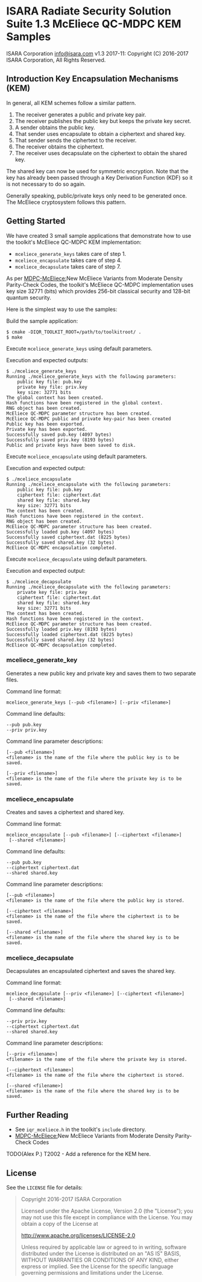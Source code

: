 # ISARA Radiate Security Solution Suite 1.3 McEliece QC-MDPC KEM Samples
ISARA Corporation <info@isara.com>
v1.3 2017-11: Copyright (C) 2016-2017 ISARA Corporation, All Rights Reserved.

## Introduction Key Encapsulation Mechanisms (KEM)

In general, all KEM schemes follow a similar pattern.

1.  The receiver generates a public and private key pair.
2.  The receiver publishes the public key but keeps the private key secret.
3.  A sender obtains the public key.
4.  That sender uses encapsulate to obtain a ciphertext and shared key.
5.  That sender sends the ciphertext to the receiver.
6.  The receiver obtains the ciphertext.
7.  The receiver uses decapsulate on the ciphertext to obtain the shared key.

The shared key can now be used for symmetric encryption. Note that the key has
already been passed through a Key Derivation Function (KDF) so it is not
necessary to do so again.

Generally speaking, public/private keys only need to be generated once.
The McEliece cryptosystem follows this pattern.

## Getting Started

We have created 3 small sample applications that demonstrate how to use the
toolkit's McEliece QC-MDPC KEM implementation:

* `mceliece_generate_keys` takes care of step 1.
* `mceliece_encapsulate` takes care of step 4.
* `mceliece_decapsulate` takes care of step 7.

As per [MDPC-McEliece:](https://eprint.iacr.org/2012/409.pdf)New McEliece
Variants from Moderate Density Parity-Check Codes, the toolkit's
McEliece QC-MDPC implementation uses key size 32771 (bits) which provides
256-bit classical security and 128-bit quantum security.

Here is the simplest way to use the samples:

Build the sample application:

```
$ cmake -DIQR_TOOLKIT_ROOT=/path/to/toolkitroot/ .
$ make
```

Execute `mceliece_generate_keys` using default parameters.

Execution and expected outputs:

```
$ ./mceliece_generate_keys
Running ./mceliece_generate_keys with the following parameters:
    public key file: pub.key
    private key file: priv.key
    key size: 32771 bits
The global context has been created.
Hash functions have been registered in the global context.
RNG object has been created.
McEliece QC-MDPC parameter structure has been created.
McEliece QC-MDPC public and private key-pair has been created
Public key has been exported.
Private key has been exported.
Successfully saved pub.key (4097 bytes)
Successfully saved priv.key (8193 bytes)
Public and private keys have been saved to disk.
```

Execute `mceliece_encapsulate` using default parameters.

Execution and expected output:

```
$ ./mceliece_encapsulate
Running ./mceliece_encapsulate with the following parameters:
    public key file: pub.key
    ciphertext file: ciphertext.dat
    shared key file: shared.key
    key size: 32771 bits
The context has been created.
Hash functions have been registered in the context.
RNG object has been created.
McEliece QC-MDPC parameter structure has been created.
Successfully loaded pub.key (4097 bytes)
Successfully saved ciphertext.dat (8225 bytes)
Successfully saved shared.key (32 bytes)
McEliece QC-MDPC encapsulation completed.
```

Execute `mceliece_decapsulate` using default parameters.

Execution and expected output:

```
$ ./mceliece_decapsulate
Running ./mceliece_decapsulate with the following parameters:
    private key file: priv.key
    ciphertext file: ciphertext.dat
    shared key file: shared.key
    key size: 32771 bits
The context has been created.
Hash functions have been registered in the context.
McEliece QC-MDPC parameter structure has been created.
Successfully loaded priv.key (8193 bytes)
Successfully loaded ciphertext.dat (8225 bytes)
Successfully saved shared.key (32 bytes)
McEliece QC-MDPC decapsulation completed.
```

### mceliece_generate_key

Generates a new public key and private key and saves them to two separate
files.

Command line format:

```
mceliece_generate_keys [--pub <filename>] [--priv <filename>]
```

Command line defaults:

```
--pub pub.key
--priv priv.key
```

Command line parameter descriptions:

```
[--pub <filename>]
<filename> is the name of the file where the public key is to be saved.

[--priv <filename>]
<filename> is the name of the file where the private key is to be saved.
```

### mceliece_encapsulate

Creates and saves a ciphertext and shared key.

Command line format:

```
mceliece_encapsulate [--pub <filename>] [--ciphertext <filename>]
 [--shared <filename>]

```

Command line defaults:

```
--pub pub.key
--ciphertext ciphertext.dat
--shared shared.key
```

Command line parameter descriptions:

```
[--pub <filename>]
<filename> is the name of the file where the public key is stored.

[--ciphertext <filename>]
<filename> is the name of the file where the ciphertext is to be saved.

[--shared <filename>]
<filename> is the name of the file where the shared key is to be saved.
```

### mceliece_decapsulate

Decapsulates an encapsulated ciphertext and saves the shared key.

Command line format:

```
mceliece_decapsulate [--priv <filename>] [--ciphertext <filename>]
 [--shared <filename>]
```

Command line defaults:

```
--priv priv.key
--ciphertext ciphertext.dat
--shared shared.key
```

Command line parameter descriptions:

```
[--priv <filename>]
<filename> is the name of the file where the private key is stored.

[--ciphertext <filename>]
<filename> is the name of the file where the ciphertext is stored.

[--shared <filename>]
<filename> is the name of the file where the shared key is to be saved.
```

## Further Reading

* See `iqr_mceliece.h` in the toolkit's `include` directory.
* [MDPC-McEliece:](https://eprint.iacr.org/2012/409.pdf)New McEliece Variants
  from Moderate Density Parity-Check Codes

TODO(Alex P.) T2002 - Add a reference for the KEM here.

## License

See the `LICENSE` file for details:

> Copyright 2016-2017 ISARA Corporation
> 
> Licensed under the Apache License, Version 2.0 (the "License");
> you may not use this file except in compliance with the License.
> You may obtain a copy of the License at
> 
> http://www.apache.org/licenses/LICENSE-2.0
> 
> Unless required by applicable law or agreed to in writing, software
> distributed under the License is distributed on an "AS IS" BASIS,
> WITHOUT WARRANTIES OR CONDITIONS OF ANY KIND, either express or implied.
> See the License for the specific language governing permissions and
> limitations under the License.
